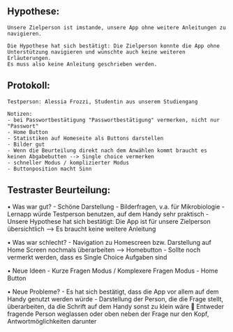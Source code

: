 ##  Hypothese:
    Unsere Zielperson ist imstande, unsere App ohne weitere Anleitungen zu navigieren.
    
    Die Hypothese hat sich bestätigt: Die Zielperson konnte die App ohne Unterstützung navigieren und wünschte auch keine weiteren Erläuterungen.
    Es muss also keine Anleitung geschrieben werden.
##  Protokoll:
    Testperson: Alessia Frozzi, Studentin aus unserem Studiengang

    Notizen:
    - bei Passwortbestätigung "Passwortbestätigung" vermerken, nicht nur "Passwort"
    - Home Button
    - Statistiken auf Homeseite als Buttons darstellen
    - Bilder gut
    - Wenn die Beurteilung direkt nach dem Anwählen kommt braucht es keinen Abgabebutten --> Single choice vermerken
    - schneller Modus / komplizierter Modus
    - Buttonposition macht Sinn

##  Testraster Beurteilung:

•   Was war gut?
    - Schöne Darstellung
    - Bilderfragen, v.a. für Mikrobiologie
    - Lernapp würde Testperson benutzen, auf dem Handy sehr praktisch
    - Unsere Hypothese hat sich bestätigt: Die App ist für unsere Zielperson übersichtlich --> Es braucht keine weitere Anleitung

•	Was war schlecht?
    - Navigation zu Homescreen bzw. Darstellung auf Home Screen nochmals überarbeiten --> Homebutton
    - Sollte noch vermerkt werden, dass es Single Choice Aufgaben sind

•	Neue Ideen
    - Kurze Fragen Modus / Komplexere Fragen Modus
    - Home Button

•	Neue Probleme?
    - Es hat sich bestätigt, dass die App vor allem auf dem Handy genutzt werden würde
    - Darstellung der Person, die die Frage stellt, überarbeiten, da die Schrift auf dem Handy sonst zu klein wäre  Entweder fragende Person weglassen oder oben neben der Frage nur den Kopf, Antwortmöglichkeiten darunter

    



